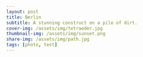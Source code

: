 ```yaml
---
layout: post
title: Berlin
subtitle: A stunning construct on a pile of dirt.
cover-img: /assets/img/tetraeder.jpg
thumbnail-img: /assets/img/sunset.png
share-img: /assets/img/path.jpg
tags: [photo, test]
---
```

